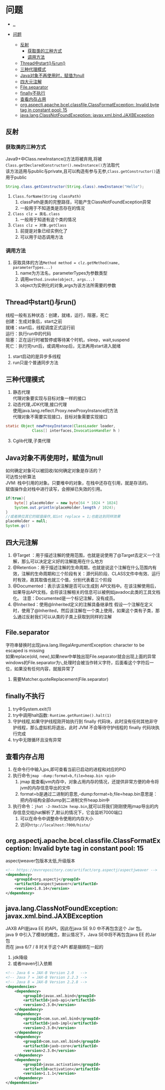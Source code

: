 # 问题

- [..](java-catalog.md)

- [问题](#问题)
  - [反射](#反射)
    - [获取类的三种方式](#获取类的三种方式)
    - [调用方法](#调用方法)
  - [Thread中start()与run()](#thread中start与run)
  - [三种代理模式](#三种代理模式)
  - [Java对象不再使用时，赋值为null](#java对象不再使用时赋值为null)
  - [四大元注解](#四大元注解)
  - [File.separator](#fileseparator)
  - [finally不执行](#finally不执行)
  - [查看内存占用](#查看内存占用)
  - [org.aspectj.apache.bcel.classfile.ClassFormatException: Invalid byte tag in constant pool: 15](#orgaspectjapachebcelclassfileclassformatexception-invalid-byte-tag-in-constant-pool-15)
  - [java.lang.ClassNotFoundException: javax.xml.bind.JAXBException](#javalangclassnotfoundexception-javaxxmlbindjaxbexception)

## 反射

### 获取类的三种方式

Java9+中Class.newInstance()方法将被弃用,将被`Class.getDeclaredConstructor().newInstance()`方法取代  
该方法适用与public与private,且可以构造有参与无参,`Class.getConstructor()`适用于public  
```java
String.class.getConstructor(String.class).newInstance("Hello");
```

1. ``Class.forName(String classPath)``
   1. classPath是类的完整路径，可能产生ClassNotFoundException异常
   2. 一般用于不知道类是否存在的情况
2. ``Class clz = 类名.class``
   1. 一般用于知道有这个类的情况
3. ``Class clz = 对象.getClass``
   1. 前提是对象已经实例化了
   2. 可以用于动态调用方法


### 调用方法

1. 获取具体的方法``Method method = clz.getMethod(name, parameterTypes...)``
   1. name为方法名，parameterTypes为参数类型
   2. 调用``method.invoke(object, args...)``
   3. object为实例化的对象,args为该方法所需要的参数

## Thread中start()与run()

线程一般有五种状态：创建，就绪，运行，阻塞，死亡  
创建：生成对象后，start之前  
就绪：start后，线程调度正式运行前  
运行：执行run中的代码  
阻塞：正在运行时被暂停或等待某个时机，sleep，wait,suspend  
死亡：执行完run后，或调用stop后，无法再用start进入就绪  

1. start启动的是异步多线程
2. run只是个普通同步方法

## 三种代理模式

1. 静态代理  
   代理对象要实现与目标对象一样的接口
2. 动态代理,JDK代理,接口代理  
   使用java.lang.reflect.Proxy.newProxyInstance的方法  
   代理对象不需要实现接口，目标对象需要实现接口
```java
static Object newProxyInstance(ClassLoader loader, 
            Class[] interfaces,InvocationHandler h )
```
3. Cglib代理,子类代理

## Java对象不再使用时，赋值为null

如何确定对象可以被回收/如何确定对象是存活的？  
可达性分析算法  
JVM: 栈中引用的对象。只要堆中的对象，在栈中还存在引用，就是存活的。  
赋值操作会对栈中进行读写，会擦掉已失效的引用。
```java
if(true){
    byte[] placeHolder = new byte[64 * 1024 * 1024]
    System.out.println(placeHolder.length / 1024);
}
//或者换位其它的赋值操作,如int replace = 1;也能达到同样效果
placeHolder = null;
System.gc()
```

## 四大元注解

1. @Target ：用于描述注解的使用范围，也就是说使用了@Target去定义一个注解，那么可以决定定义好的注解能用在什么地方
2. @Retention：用于描述注解的生命周期，也就是说这个注解在什么范围内有效，注解的生命周期和三个阶段有关：源代码阶段、CLASS文件中有效、运行时有效，故其取值也就三个值，分别代表着三个阶段
3. @Documented：表示该注解是否可以生成到 API文档中。在该注解使用后，如果导出API文档，会将该注解相关的信息可以被例如javadoc此类的工具文档化。 注意：Documented是一个标记注解，没有成员。
4. @Inherited：使用@Inherited定义的注解具备继承性
假设一个注解在定义时，使用了@Inherited，然后该注解在一个类上使用，如果这个类有子类，那么通过反射我们可以从类的子类上获取到同样的注解

## File.separator

字符串替换时出现java.lang.IllegalArgumentException: character to be escaped is missing  
如果replace(old, new),如果new中单独出现File.separator就会出现上面的异常  
windows的File.separator为`\`,处理时会被当作转义字符，后面看这个字符后一位，如果没有任何内容，就报异常了  

1. 需要Matcher.quoteReplacement(File.separator)

## finally不执行

1. try中System.exit(1)
2. try中调用halt函数: `Runtime.getRuntime().halt(1)`
3. 守护线程,如果守护线程刚开始执行到 finally 代码块，此时没有任何其他非守护线程，那么虚拟机将退出，此时 JVM 不会等待守护线程的 finally 代码块执行完成
4. try中无限循环且没有异常

## 查看内存占用

1. 在命令行中输入jps,即可查看当前已启动的进程和对应的PID
2. 执行命令`jmap -dump:format=b,file=heap.bin <pid>`
   1. jmap 能查看jvm内存中，对象占用内存的情况，还提供非常方便的命令将jvm的内存信息导出的文件
   2. format=b是通过二进制的意思,-dump:format=b,file=heap.bin意思是：把内存结构全部dump到二进制文件heap.bin中
3. 执行命令：`jhat -J-Xmx512m heap.bin`,就可以将我们刚刚使用jmap导出的内存信息交给jhat解析了,默认的情况下，它会监听7000端口
   1. 可以在命令中调整命令使用的内存大小
   2. 访问`http://localhost:7000/histo/`

## org.aspectj.apache.bcel.classfile.ClassFormatException: Invalid byte tag in constant pool: 15

aspectjweaver包版本太低,升级版本

```xml
<!-- https://mvnrepository.com/artifact/org.aspectj/aspectjweaver -->
<dependency>
    <groupId>org.aspectj</groupId>
    <artifactId>aspectjweaver</artifactId>
    <version>1.8.14</version>
</dependency>
```

## java.lang.ClassNotFoundException: javax.xml.bind.JAXBException

JAXB API是java EE 的API，因此在java SE 9.0 中不再包含这个 Jar 包。  
java 9 中引入了模块的概念，默认情况下，Java SE中将不再包含java EE 的Jar包  
而在 java 6/7 / 8 时关于这个API 都是捆绑在一起的

1. jdk降级
2. 或者maven引入依赖
```xml
<!-- Java 6 = JAX-B Version 2.0   -->
<!-- Java 7 = JAX-B Version 2.2.3 -->
<!-- Java 8 = JAX-B Version 2.2.8 -->
<dependencies>
    <dependency>
        <groupId>javax.xml.bind</groupId>
        <artifactId>jaxb-api</artifactId>
        <version>2.3.0</version>
    </dependency>
    <dependency>
        <groupId>com.sun.xml.bind</groupId>
        <artifactId>jaxb-impl</artifactId>
        <version>2.3.0</version>
    </dependency>
    <dependency>
        <groupId>com.sun.xml.bind</groupId>
        <artifactId>jaxb-core</artifactId>
        <version>2.3.0</version>
    </dependency>
    <dependency>
        <groupId>javax.activation</groupId>
        <artifactId>activation</artifactId>
        <version>1.1.1</version>
    </dependency>
</dependencies>
```